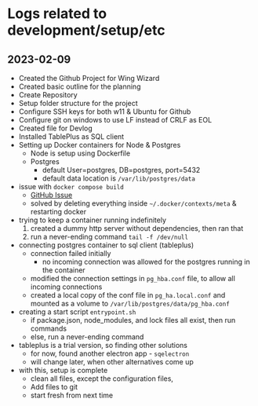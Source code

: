 # Logs related to development/setup/etc

## 2023-02-09

- Created the Github Project for Wing Wizard
- Created basic outline for the planning
- Create Repository
- Setup folder structure for the project
- Configure SSH keys for both w11 & Ubuntu for Github
- Configure git on windows to use LF instead of CRLF as EOL
- Created file for Devlog
- Installed TablePlus as SQL client
- Setting up Docker containers for Node & Postgres
  - Node is setup using Dockerfile
  - Postgres
    - default User=postgres, DB=postgres, port=5432
    - default data location is `/var/lib/postgres/data`
- issue with `docker compose build`
  - [GitHub Issue](https://github.com/docker/compose/issues/9956)
  - solved by deleting everything inside `~/.docker/contexts/meta` & restarting docker
- trying to keep a container running indefinitely
  1. created a dummy http server without dependencies, then ran that
  2. run a never-ending command `tail -f /dev/null`
- connecting postgres container to sql client (tableplus)
  - connection failed initially
    - no incoming connection was allowed for the postgres running in the container
  - modified the connection settings in `pg_hba.conf` file, to allow all incoming connections
  - created a local copy of the conf file in `pg_ha.local.conf` and mounted as a volume to `/var/lib/postgres/data/pg_hba.conf`
- creating a start script `entrypoint.sh`
  - if package.json, node_modules, and lock files all exist, then run commands
  - else, run a never-ending command
- tableplus is a trial version, so finding other solutions
  - for now, found another electron app - `sqelectron`
  - will change later, when other alternatives come up
- with this, setup is complete
  - clean all files, except the configuration files, 
  - Add files to git
  - start fresh from next time
